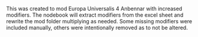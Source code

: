 This was created to mod Europa Universalis 4 Anbennar with increased modifiers. The nodebook will extract modifiers from the excel sheet and rewrite the mod folder multiplying as needed. Some missing modifiers were included manually, others were intentionally removed as to not be altered. 
